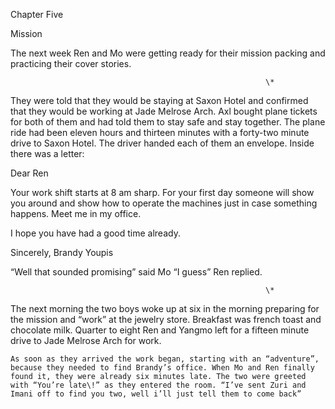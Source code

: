 

Chapter Five

Mission

The next week Ren and Mo were getting ready for their mission packing and practicing their cover stories.

                                                             \*

They were told that they would be staying at Saxon Hotel and confirmed that they would be working at Jade Melrose Arch. Axl bought plane tickets for both of them and had told them to stay safe and stay together. The plane ride had been eleven hours and thirteen minutes with a forty-two minute drive to Saxon Hotel. The driver handed each of them an envelope. Inside there was a letter:

Dear Ren 

Your work shift starts at 8 am sharp. For your first day someone will show you around and show how to operate the machines just in case something happens. Meet me in my office.

I hope you have had a good time already.

Sincerely, Brandy Youpis

“Well that sounded promising” said Mo “I guess” Ren replied.              

                                                             \*

The next morning the two boys woke up at six in the morning preparing for the mission and “work” at the jewelry store. Breakfast was french toast and chocolate milk. Quarter to eight Ren and Yangmo left for a fifteen minute drive to Jade Melrose Arch for work.

	As soon as they arrived the work began, starting with an “adventure”, because they needed to find Brandy’s office. When Mo and Ren finally found it, they were already six minutes late. The two were greeted with “You’re late\!” as they entered the room. “I’ve sent Zuri and Imani off to find you two, well i’ll just tell them to come back”